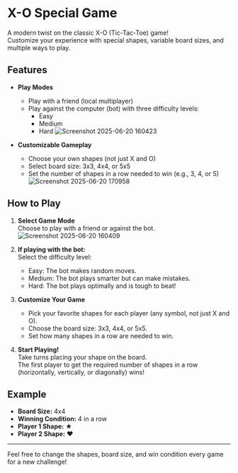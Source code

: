 # X-O Special Game

A modern twist on the classic X-O (Tic-Tac-Toe) game!  
Customize your experience with special shapes, variable board sizes, and multiple ways to play.

## Features

- **Play Modes**
  - Play with a friend (local multiplayer)
  - Play against the computer (bot) with three difficulty levels:
    - Easy
    - Medium
    - Hard
![Screenshot 2025-06-20 160423](https://github.com/user-attachments/assets/c31e9616-729c-4390-be08-7f4b3a9e8653)

- **Customizable Gameplay**
  - Choose your own shapes (not just X and O)
  - Select board size: 3x3, 4x4, or 5x5
  - Set the number of shapes in a row needed to win (e.g., 3, 4, or 5)
![Screenshot 2025-06-20 170958](https://github.com/user-attachments/assets/c239fd25-67bd-411e-82a6-4f087dd666fc)

## How to Play

1. **Select Game Mode**  
   Choose to play with a friend or against the bot.
![Screenshot 2025-06-20 160409](https://github.com/user-attachments/assets/8afc8c43-8ff2-4d89-9ce1-02b545b9d662)

2. **If playing with the bot:**  
   Select the difficulty level:  
   - Easy: The bot makes random moves.  
   - Medium: The bot plays smarter but can make mistakes.  
   - Hard: The bot plays optimally and is tough to beat!

3. **Customize Your Game**  
   - Pick your favorite shapes for each player (any symbol, not just X and O).
   - Choose the board size: 3x3, 4x4, or 5x5.
   - Set how many shapes in a row are needed to win.

4. **Start Playing!**  
   Take turns placing your shape on the board.  
   The first player to get the required number of shapes in a row (horizontally, vertically, or diagonally) wins!

## Example

- **Board Size:** 4x4  
- **Winning Condition:** 4 in a row  
- **Player 1 Shape:** ★  
- **Player 2 Shape:** ♥

---

Feel free to change the shapes, board size, and win condition every game for a new challenge!
